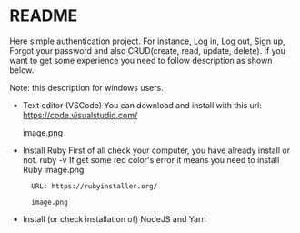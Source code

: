# README

Here simple authentication project. 
For instance, Log in, Log out, Sign up, Forgot your password and also CRUD(create, read, update, delete).
If you want to get some experience you need to follow description as shown below.

Note: this description for windows users.

* Text editor (VSCode)
    You can download and install with this url: https://code.visualstudio.com/

    image.png

* Install Ruby
    First of all check your computer, you have already install or not.
        ruby -v
    If get some red color's error it means you need to install Ruby
        image.png

        URL: https://rubyinstaller.org/

        image.png

* Install (or check installation of) NodeJS and Yarn